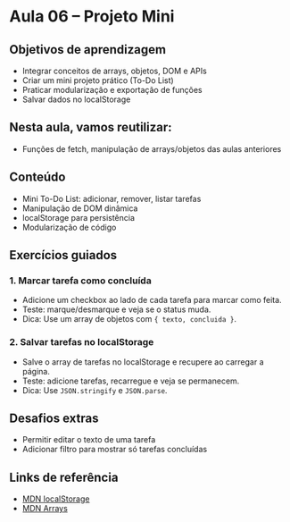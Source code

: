 # Aula 06 – Projeto Mini

## Objetivos de aprendizagem
- Integrar conceitos de arrays, objetos, DOM e APIs
- Criar um mini projeto prático (To-Do List)
- Praticar modularização e exportação de funções
- Salvar dados no localStorage

## Nesta aula, vamos reutilizar:
- Funções de fetch, manipulação de arrays/objetos das aulas anteriores

## Conteúdo
- Mini To-Do List: adicionar, remover, listar tarefas
- Manipulação de DOM dinâmica
- localStorage para persistência
- Modularização de código

## Exercícios guiados

### 1. Marcar tarefa como concluída
- Adicione um checkbox ao lado de cada tarefa para marcar como feita.
- Teste: marque/desmarque e veja se o status muda.
- Dica: Use um array de objetos com `{ texto, concluida }`.

### 2. Salvar tarefas no localStorage
- Salve o array de tarefas no localStorage e recupere ao carregar a página.
- Teste: adicione tarefas, recarregue e veja se permanecem.
- Dica: Use `JSON.stringify` e `JSON.parse`.

## Desafios extras
- Permitir editar o texto de uma tarefa
- Adicionar filtro para mostrar só tarefas concluídas

## Links de referência
- [MDN localStorage](https://developer.mozilla.org/pt-BR/docs/Web/API/Window/localStorage)
- [MDN Arrays](https://developer.mozilla.org/pt-BR/docs/Web/JavaScript/Reference/Global_Objects/Array)
